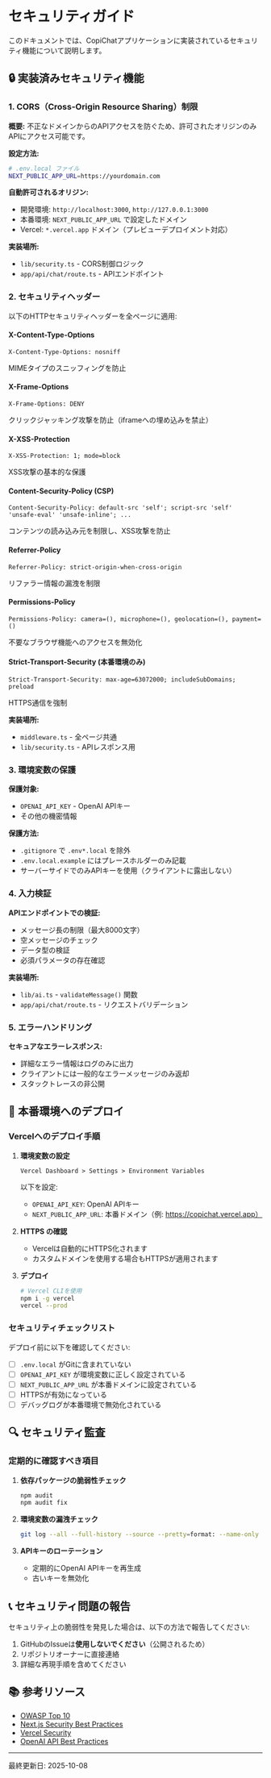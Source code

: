 # セキュリティガイド

このドキュメントでは、CopiChatアプリケーションに実装されているセキュリティ機能について説明します。

## 🔒 実装済みセキュリティ機能

### 1. CORS（Cross-Origin Resource Sharing）制限

**概要:**
不正なドメインからのAPIアクセスを防ぐため、許可されたオリジンのみAPIにアクセス可能です。

**設定方法:**
```bash
# .env.local ファイル
NEXT_PUBLIC_APP_URL=https://yourdomain.com
```

**自動許可されるオリジン:**
- 開発環境: `http://localhost:3000`, `http://127.0.0.1:3000`
- 本番環境: `NEXT_PUBLIC_APP_URL` で設定したドメイン
- Vercel: `*.vercel.app` ドメイン（プレビューデプロイメント対応）

**実装場所:**
- `lib/security.ts` - CORS制御ロジック
- `app/api/chat/route.ts` - APIエンドポイント

### 2. セキュリティヘッダー

以下のHTTPセキュリティヘッダーを全ページに適用:

#### X-Content-Type-Options
```
X-Content-Type-Options: nosniff
```
MIMEタイプのスニッフィングを防止

#### X-Frame-Options
```
X-Frame-Options: DENY
```
クリックジャッキング攻撃を防止（iframeへの埋め込みを禁止）

#### X-XSS-Protection
```
X-XSS-Protection: 1; mode=block
```
XSS攻撃の基本的な保護

#### Content-Security-Policy (CSP)
```
Content-Security-Policy: default-src 'self'; script-src 'self' 'unsafe-eval' 'unsafe-inline'; ...
```
コンテンツの読み込み元を制限し、XSS攻撃を防止

#### Referrer-Policy
```
Referrer-Policy: strict-origin-when-cross-origin
```
リファラー情報の漏洩を制限

#### Permissions-Policy
```
Permissions-Policy: camera=(), microphone=(), geolocation=(), payment=()
```
不要なブラウザ機能へのアクセスを無効化

#### Strict-Transport-Security (本番環境のみ)
```
Strict-Transport-Security: max-age=63072000; includeSubDomains; preload
```
HTTPS通信を強制

**実装場所:**
- `middleware.ts` - 全ページ共通
- `lib/security.ts` - APIレスポンス用

### 3. 環境変数の保護

**保護対象:**
- `OPENAI_API_KEY` - OpenAI APIキー
- その他の機密情報

**保護方法:**
- `.gitignore` で `.env*.local` を除外
- `.env.local.example` にはプレースホルダーのみ記載
- サーバーサイドでのみAPIキーを使用（クライアントに露出しない）

### 4. 入力検証

**APIエンドポイントでの検証:**
- メッセージ長の制限（最大8000文字）
- 空メッセージのチェック
- データ型の検証
- 必須パラメータの存在確認

**実装場所:**
- `lib/ai.ts` - `validateMessage()` 関数
- `app/api/chat/route.ts` - リクエストバリデーション

### 5. エラーハンドリング

**セキュアなエラーレスポンス:**
- 詳細なエラー情報はログのみに出力
- クライアントには一般的なエラーメッセージのみ返却
- スタックトレースの非公開

## 🚀 本番環境へのデプロイ

### Vercelへのデプロイ手順

1. **環境変数の設定**
   ```
   Vercel Dashboard > Settings > Environment Variables
   ```
   以下を設定:
   - `OPENAI_API_KEY`: OpenAI APIキー
   - `NEXT_PUBLIC_APP_URL`: 本番ドメイン（例: https://copichat.vercel.app）

2. **HTTPS の確認**
   - Vercelは自動的にHTTPS化されます
   - カスタムドメインを使用する場合もHTTPSが適用されます

3. **デプロイ**
   ```bash
   # Vercel CLIを使用
   npm i -g vercel
   vercel --prod
   ```

### セキュリティチェックリスト

デプロイ前に以下を確認してください:

- [ ] `.env.local` がGitに含まれていない
- [ ] `OPENAI_API_KEY` が環境変数に正しく設定されている
- [ ] `NEXT_PUBLIC_APP_URL` が本番ドメインに設定されている
- [ ] HTTPSが有効になっている
- [ ] デバッグログが本番環境で無効化されている

## 🔍 セキュリティ監査

### 定期的に確認すべき項目

1. **依存パッケージの脆弱性チェック**
   ```bash
   npm audit
   npm audit fix
   ```

2. **環境変数の漏洩チェック**
   ```bash
   git log --all --full-history --source --pretty=format: --name-only | grep -E '\.env'
   ```

3. **APIキーのローテーション**
   - 定期的にOpenAI APIキーを再生成
   - 古いキーを無効化

## 📞 セキュリティ問題の報告

セキュリティ上の脆弱性を発見した場合は、以下の方法で報告してください:

1. GitHubのIssueは**使用しないでください**（公開されるため）
2. リポジトリオーナーに直接連絡
3. 詳細な再現手順を含めてください

## 📚 参考リソース

- [OWASP Top 10](https://owasp.org/www-project-top-ten/)
- [Next.js Security Best Practices](https://nextjs.org/docs/app/building-your-application/configuring/security)
- [Vercel Security](https://vercel.com/docs/security/overview)
- [OpenAI API Best Practices](https://platform.openai.com/docs/guides/safety-best-practices)

---

最終更新日: 2025-10-08
